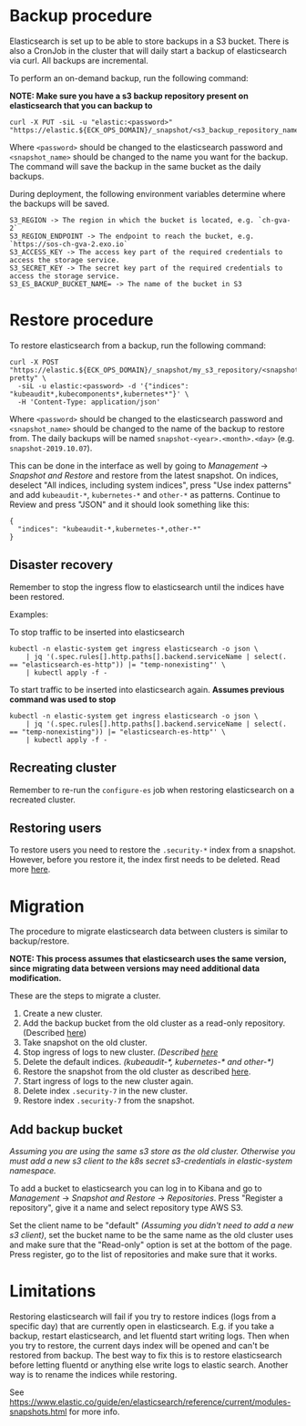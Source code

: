# Backup procedure

Elasticsearch is set up to be able to store backups in a S3 bucket. There is also a CronJob in the cluster that will
daily start a backup of elasticsearch via curl. All backups are incremental.

To perform an on-demand backup, run the following command:

**NOTE: Make sure you have a s3 backup repository present on elasticsearch that you can backup to**

```
curl -X PUT -siL -u "elastic:<password>"  "https://elastic.${ECK_OPS_DOMAIN}/_snapshot/<s3_backup_repository_name>/<snapshot_name>"
```

Where `<password>` should be changed to the elasticsearch password and `<snapshot_name>` should be changed to the name
you want for the backup. The command will save the backup in the same bucket as the daily backups.

During deployment, the following environment variables determine where the backups will be saved.


```
S3_REGION -> The region in which the bucket is located, e.g. `ch-gva-2`
S3_REGION_ENDPOINT -> The endpoint to reach the bucket, e.g. `https://sos-ch-gva-2.exo.io`
S3_ACCESS_KEY -> The access key part of the required credentials to access the storage service.
S3_SECRET_KEY -> The secret key part of the required credentials to access the storage service.
S3_ES_BACKUP_BUCKET_NAME= -> The name of the bucket in S3
```

# Restore procedure

To restore elasticsearch from a backup, run the following command:

```
curl -X POST "https://elastic.${ECK_OPS_DOMAIN}/_snapshot/my_s3_repository/<snapshot_name>/_restore?pretty" \
  -siL -u elastic:<password> -d '{"indices": "kubeaudit*,kubecomponents*,kubernetes*"}' \
  -H 'Content-Type: application/json'
```

Where `<password>` should be changed to the elasticsearch password and `<snapshot_name>` should be changed to the name
of the backup to restore from. The daily backups will be named `snapshot-<year>.<month>.<day>` (e.g.
`snapshot-2019.10.07`).

This can be done in the interface as well by going to *Management* -> *Snapshot and Restore* and restore from the latest
snapshot. On indices, deselect "All indices, including system indices", press "Use index patterns" and add `kubeaudit-*`,
`kubernetes-*` and `other-*` as patterns. Continue to Review and press "JSON" and it should look something like this:

```
{
  "indices": "kubeaudit-*,kubernetes-*,other-*"
}
```

## Disaster recovery

Remember to stop the ingress flow to elasticsearch until the indices have been
restored.

Examples:

To stop traffic to be inserted into elasticsearch
```
kubectl -n elastic-system get ingress elasticsearch -o json \
    | jq '(.spec.rules[].http.paths[].backend.serviceName | select(. == "elasticsearch-es-http")) |= "temp-nonexisting"' \
    | kubectl apply -f -
```

To start traffic to be inserted into elasticsearch again. **Assumes previous command was used to stop**
```
kubectl -n elastic-system get ingress elasticsearch -o json \
    | jq '(.spec.rules[].http.paths[].backend.serviceName | select(. == "temp-nonexisting")) |= "elasticsearch-es-http"' \
    | kubectl apply -f -
```

## Recreating cluster

Remember to re-run the `configure-es` job when restoring elasticsearch on a
recreated cluster.

## Restoring users

To restore users you need to restore the `.security-*` index from a snapshot.
However, before you restore it, the index first needs to be deleted.
Read more [here](https://www.elastic.co/guide/en/elasticsearch/reference/current/restore-security-configuration.html).

# Migration

The procedure to migrate elasticsearch data between clusters is similar to backup/restore.

**NOTE: This process assumes that elasticsearch uses the same version, since migrating data between versions may need
additional data modification.**

These are the steps to migrate a cluster.

1. Create a new cluster.
1. Add the backup bucket from the old cluster as a read-only repository. (Described [here](#add-backup-bucket))
1. Take snapshot on the old cluster.
1. Stop ingress of logs to new cluster. *(Described [here](#disaster-recovery)*
1. Delete the default indices. *(kubeaudit-\*, kubernetes-\* and other-\*)*
1. Restore the snapshot from the old cluster as described [here](#restore-procedure).
1. Start ingress of logs to the new cluster again.
1. Delete index `.security-7` in the new cluster.
1. Restore index `.security-7` from the snapshot.

## Add backup bucket

*Assuming you are using the same s3 store as the old cluster. Otherwise you must add a new s3 client to the k8s secret
s3-credentials in elastic-system namespace.*

To add a bucket to elasticsearch you can log in to Kibana and go to *Management* -> *Snapshot and Restore* ->
*Repositories*. Press "Register a repository", give it a name and select repository type AWS S3.

Set the client name to be "default" *(Assuming you didn't need to add a new s3 client)*, set the bucket name to be the
same name as the old cluster uses and make sure that the "Read-only" option is set at the bottom of the page. Press
register, go to the list of repositories and make sure that it works.

# Limitations

Restoring elasticsearch will fail if you try to restore indices (logs from a specific day) that are currently open in
elasticsearch. E.g. if you take a backup, restart elasticsearch, and let fluentd start writing logs. Then when you try
to restore, the current days index will be opened and can't be restored from backup. The best way to fix this is to
restore elasticsearch before letting fluentd or anything else write logs to elastic search. Another way is to rename the
indices while restoring.

See https://www.elastic.co/guide/en/elasticsearch/reference/current/modules-snapshots.html for more info.

